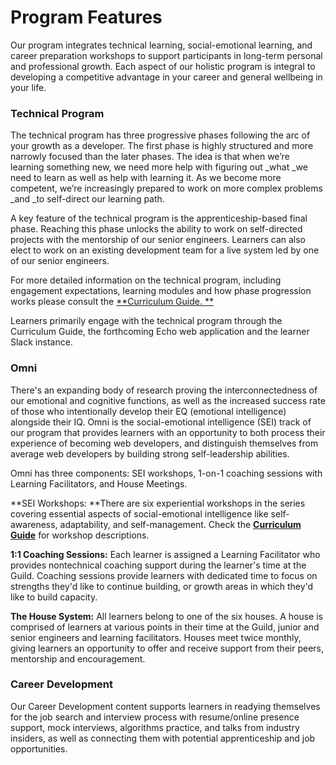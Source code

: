 # Program Features

Our program integrates technical learning, social-emotional learning, and career preparation workshops to support participants in long-term personal and professional growth. Each aspect of our holistic program is integral to developing a competitive advantage in your career and general wellbeing in your life.

### Technical Program

The technical program has three progressive phases following the arc of your growth as a developer. The first phase is highly structured and more narrowly focused than the later phases. The idea is that when we’re learning something new, we need more help with figuring out \_what \_we need to learn as well as help with learning it. As we become more competent, we’re increasingly prepared to work on more complex problems \_and \_to self-direct our learning path.

A key feature of the technical program is the apprenticeship-based final phase. Reaching this phase unlocks the ability to work on self-directed projects with the mentorship of our senior engineers. Learners can also elect to work on an existing development team for a live system led by one of our senior engineers.

For more detailed information on the technical program, including engagement expectations, learning modules and how phase progression works please consult the [**Curriculum Guide. **](https://curriculum.learnersguild.org)

Learners primarily engage with the technical program through the Curriculum Guide, the forthcoming Echo web application and the learner Slack instance.

### Omni

There's an expanding body of research proving the interconnectedness of our emotional and cognitive functions, as well as the increased success rate of those who intentionally develop their EQ \(emotional intelligence\) alongside their IQ. Omni is the social-emotional intelligence \(SEI\) track of our program that provides learners with an opportunity to both process their experience of becoming web developers, and distinguish themselves from average web developers by building strong self-leadership abilities.

Omni has three components: SEI workshops, 1-on-1 coaching sessions with Learning Facilitators, and House Meetings.

**SEI Workshops: **There are six experiential workshops in the series covering essential aspects of social-emotional intelligence like self-awareness, adaptability, and self-management. Check the [**Curriculum Guide**](https://curriculum.learnersguild.org/omni/workshops.html) for workshop descriptions.

**1:1 Coaching Sessions:** Each learner is assigned a Learning Facilitator who provides nontechnical coaching support during the learner's time at the Guild. Coaching sessions provide learners with dedicated time to focus on strengths they'd like to continue building, or growth areas in which they'd like to build capacity.

**The House System:** All learners belong to one of the six houses. A house is comprised of learners at various points in their time at the Guild, junior and senior engineers and learning facilitators. Houses meet twice monthly, giving learners an opportunity to offer and receive support from their peers, mentorship and encouragement.

### Career Development

Our Career Development content supports learners in readying themselves for the job search and interview process with resume/online presence support, mock interviews, algorithms practice, and talks from industry insiders, as well as connecting them with potential apprenticeship and job opportunities. 

